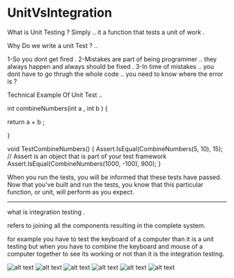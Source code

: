 # UnitVsIntegration

What is Unit Testing ? Simply .. it a function that tests a unit of work . 

Why Do we write a unit Test ? .. 

1-So you dont get fired . 
2-Mistakes are part of being programmer .. they always happen and always should be fixed . 
3-In time of mistakes .. you dont have to go thrugh the whole code .. you need to know where the error is ? 


Technical Example Of Unit Test .. 

int combineNumbers(int a , int b ) {

return a + b ; 

}

void TestCombineNumbers() {
    Assert.IsEqual(CombineNumbers(5, 10), 15); // Assert is an object that is part of your test framework
    Assert.IsEqual(CombineNumbers(1000, -100), 900);
}

When you run the tests, you will be informed that these tests have passed. Now that you've built and run the tests,
you know that this particular function, or unit, will perform as you expect.

--------

what is integration testing . 

refers to joining all the components resulting in the complete system.

for example you have to test the keyboard of a computer than it is a unit testing but when you have to combine
the keyboard and mouse of a computer together to see its working or not than it is the integration testing.


![alt text](https://preview.ibb.co/hNG9Hb/Screenshot_from_2017_11_13_13_56_52.png)
![alt text](https://image.ibb.co/dV1yAw/Screenshot_from_2017_11_13_13_57_38.png)
![alt text](https://preview.ibb.co/khwn3G/Screenshot_from_2017_11_13_13_58_18.png)
![alt text](https://preview.ibb.co/kqQ3cb/Screenshot_from_2017_11_13_14_04_04.png)
![alt text](https://preview.ibb.co/b6VrVw/Screenshot_from_2017_11_13_14_04_27.png)
![alt text](https//preview.ibb.co/m9CuiG/Screenshot_from_2017_11_13_14_05_51.png)

